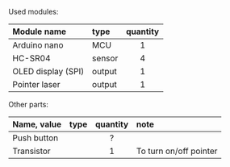 Used modules:

| Module name        | type   |quantity |
| :----------------- | :----- | :-----: |
| Arduino nano       | MCU    | 1       |
| HC-SR04            | sensor | 4       |
| OLED display (SPI) | output | 1       |
| Pointer laser      | output | 1       |

Other parts:

| Name, value | type   | quantity | note                   |
| :---------- | :----- | :------: | :--------------------- |
| Push button |        | ?        |                        |
| Transistor  |        | 1        | To turn on/off pointer |
